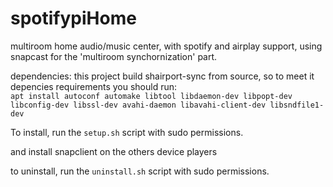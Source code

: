 # spotifypiHome
multiroom home audio/music center, with spotify and airplay support, using snapcast for the 'multiroom synchornization' part.

dependencies:
this project build shairport-sync from source, so to meet it depencies requirements you should run: <br/>
 `apt install autoconf automake libtool libdaemon-dev libpopt-dev libconfig-dev libssl-dev avahi-daemon libavahi-client-dev libsndfile1-dev`

To install, run the `setup.sh` script with sudo permissions.

and install snapclient on the others device players

to uninstall, run the `uninstall.sh` script with sudo permissions.
